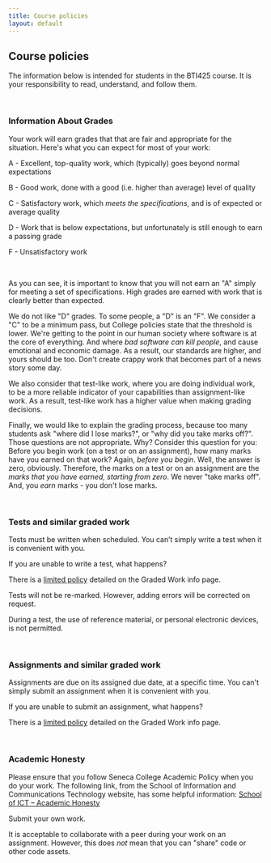 ```yaml
---
title: Course policies
layout: default
---
```


## Course policies

The information below is intended for students in the BTI425 course. It is your responsibility to read, understand, and follow them.

<br>

### Information About Grades

Your work will earn grades that that are fair and appropriate for the situation. Here's what you can expect for most of your work:

A - Excellent, top-quality work, which (typically) goes beyond normal expectations

B - Good work, done with a good (i.e. higher than average) level of quality

C - Satisfactory work, which *meets the specifications*, and is of expected or average quality

D - Work that is below expectations, but unfortunately is still enough to earn a passing grade

F - Unsatisfactory work

<br>

As you can see, it is important to know that you will not earn an "A" simply for meeting a set of specifications. High grades are earned with work that is clearly better than expected.

We do not like "D" grades. To some people, a "D" is an "F". We consider a "C" to be a minimum pass, but College policies state that the threshold is lower. We're getting to the point in our human society where software is at the core of everything. And where *bad software can kill people*, and cause emotional and economic damage. As a result, our standards are higher, and yours should be too. Don't create crappy work that becomes part of a news story some day.

We also consider that test-like work, where you are doing individual work, to be a more reliable indicator of your capabilities than assignment-like work. As a result, test-like work has a higher value when making grading decisions.

Finally, we would like to explain the grading process, because too many students ask "where did I lose marks?", or "why did you take marks off?". Those questions are not appropriate. Why? Consider this question for you: Before you begin work (on a test or on an assignment), how many marks have you earned on that work? Again, *before you begin*. Well, the answer is zero, obviously. Therefore, the marks on a test or on an assignment are the *marks that you have earned, starting from zero*. We never "take marks off". And, you *earn* marks - you don't lose marks.

<br>

### Tests and similar graded work

Tests must be written when scheduled. You can’t simply write a test when it is convenient with you.

If you are unable to write a test, what happens? 

There is a [limited policy](graded-work#tests) detailed on the Graded Work info page. 

Tests will not be re-marked. However, adding errors will be corrected on request.

During a test, the use of reference material, or personal electronic devices, is not permitted.

<br>

### Assignments and similar graded work

Assignments are due on its assigned due date, at a specific time. You can't simply submit an assignment when it is convenient with you. 

If you are unable to submit an assignment, what happens?

There is a [limited policy](graded-work#assignments) detailed on the Graded Work info page. 

<br>

### Academic Honesty

Please ensure that you follow Seneca College Academic Policy when you do your work. The following link, from the School of Information and Communications Technology website, has some helpful information: <a href="https://ict.senecacollege.ca/students/academic-honesty-policy" target="_blank" rel="noopener">School of ICT – Academic Honesty</a>

Submit your own work. 

It is acceptable to collaborate with a peer during your work on an assignment. However, this does *not* mean that you can "share" code or other code assets. 

<br>
